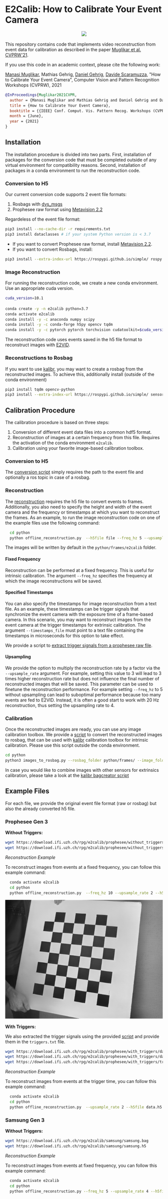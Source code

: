 # E2Calib: How to Calibrate Your Event Camera

<p align="center">
   <img src="http://rpg.ifi.uzh.ch/img/papers/CVPRW21_Muglikar.png" height="300"/>
</p>

This repository contains code that implements video reconstruction from event data for calibration as described in the paper [Muglikar et al. CVPRW'21](http://rpg.ifi.uzh.ch/docs/CVPRW21_Muglikar.pdf).

If you use this code in an academic context, please cite the following work:

[Manasi Muglikar](http://manasi94.github.io/), Mathias Gehrig, [Daniel Gehrig](https://danielgehrig18.github.io/), [Davide Scaramuzza](http://rpg.ifi.uzh.ch/people_scaramuzza.html), "How to Calibrate Your Event Camera", Computer Vision and Pattern Recognition Workshops (CVPRW), 2021

```bibtex
@InProceedings{Muglikar2021CVPR,
  author = {Manasi Muglikar and Mathias Gehrig and Daniel Gehrig and Davide Scaramuzza},
  title = {How to Calibrate Your Event Camera},
  booktitle = {{IEEE} Conf. Comput. Vis. Pattern Recog. Workshops (CVPRW)},
  month = {June},
  year = {2021}
}
```

## Installation
The installation procedure is divided into two parts.
First, installation of packages for the conversion code that must be completed outside of any virtual environment for compatibility reasons.
Second, installation of packages in a conda environment to run the reconstruction code.

### Conversion to H5
Our current conversion code supports 2 event file formats:
1. Rosbags with [dvs\_msgs](https://github.com/uzh-rpg/rpg_dvs_ros/tree/master/dvs_msgs)
2. Prophesee raw format using [Metavision 2.2](https://docs.prophesee.ai/2.2.0/installation/index.html)

Regardeless of the event file format:
```bash
pip3 install --no-cache-dir -r requirements.txt
pip3 install dataclasses # if your system Python version is < 3.7
```

* If you want to convert Prophesee raw format, install [Metavision 2.2](https://docs.prophesee.ai/2.2.0/installation/index.html).
* If you want to convert Rosbags, install:

```bash
pip3 install --extra-index-url https://rospypi.github.io/simple/ rospy rosbag
```

### Image Reconstruction
For running the reconstruction code, we create a new conda environment. Use an appropriate cuda version.

```bash
cuda_version=10.1

conda create -y -n e2calib python=3.7
conda activate e2calib
conda install -y -c anaconda numpy scipy
conda install -y -c conda-forge h5py opencv tqdm
conda install -y -c pytorch pytorch torchvision cudatoolkit=$cuda_version

```

The reconstruction code uses events saved in the h5 file format to reconstruct images with [E2VID](http://rpg.ifi.uzh.ch/docs/TPAMI19_Rebecq.pdf).

### Reconstructions to Rosbag
If you want to use [kalibr](https://github.com/ethz-asl/kalibr), you may want to create a rosbag from the reconstructed images.
To achieve this, additionally install (outside of the conda environment)

```bash
pip3 install tqdm opencv-python
pip3 install --extra-index-url https://rospypi.github.io/simple/ sensor-msgs
```

## Calibration Procedure

The calibration procedure is based on three steps:
1. Conversion of different event data files into a common hdf5 format.
2. Reconstruction of images at a certain frequency from this file. Requires the activation of the conda environment `e2calib`.
3. Calibration using your favorite image-based calibration toolbox.

### Conversion to H5

The [conversion script](https://github.com/uzh-rpg/e2calib/blob/main/python/convert.py) simply requires the path to the event file and optionally a ros topic in case of a rosbag.

### Reconstruction

The [reconstruction](https://github.com/uzh-rpg/e2calib/blob/main/python/offline_reconstruction.py) requires the h5 file to convert events to frames.
Additionally, you also need to specify the height and width of the event camera and the frequency or timestamps at which you want to reconstruct the frames.
As an example, to run the image reconstruction code on one of the example files use the following command:
```bash
  cd python
  python offline_reconstruction.py  --h5file file --freq_hz 5 --upsample_rate 4 --height 480 --width 640 
```

The images will be written by default in the ```python/frames/e2calib``` folder.

#### Fixed Frequency

Reconstruction can be performed at a fixed frequency. This is useful for intrinsic calibration. The argument `--freq_hz` specifies the frequency at which the image reconstructions will be saved.

#### Specified Timestamps

You can also specify the timestamps for image reconstruction from a text file. As an example, these timestamps can be trigger signals that synchronize the event camera with the exposure time of a frame-based camera. In this scenario, you may want to reconstruct images from the event camera at the trigger timestamps for extrinsic calibration. The argument `--timestamps_file` must point to a text file containing the timestamps in microseconds for this option to take effect.

We provide a script to [extract trigger signals from a prophesee raw file](python/extract_triggers_prophesee.py).

#### Upsampling

We provide the option to multiply the reconstruction rate by a factor via the `--upsample_rate` argument. For example, setting this value to 3 will lead to 3 times higher reconstruction rate but does not influence the final number of reconstructed images that will be saved. This parameter can be used to finetune the reconstruction performance. For example setting `--freq_hz` to 5 without upsampling can lead to suboptimal performance because too many events are fed to E2VID. Instead, it is often a good start to work with 20 Hz reconstruction, thus setting the upsampling rate to 4.


### Calibration

Once the reconstructed images are ready, you can use any image calibration toolbox.
We provide a [script](python/images_to_rosbag.py) to convert the reconstructed images to rosbag, that can be used with [kalibr](https://github.com/ethz-asl/kalibr) calibration toolbox for intrinsic calibration. Please use this script outside the conda environment.
```bash
cd python
python3 images_to_rosbag.py --rosbag_folder python/frames/ --image_folder  python/frames/e2calib --image_topic /dvs/image_reconstructed
```

In case you would like to combine images with other sensors for extrinsics calibration, please take a look at the [kalibr bagcreator script](https://github.com/ethz-asl/kalibr/wiki/bag-format#bagcreater) 



## Example Files
For each file, we provide the original event file format (raw or rosbag) but also the already converted h5 file.

### Prophesee Gen 3
**Without Triggers:**
```bash
wget https://download.ifi.uzh.ch/rpg/e2calib/prophesee/without_triggers/data.raw
wget https://download.ifi.uzh.ch/rpg/e2calib/prophesee/without_triggers/data.h5
```
*Reconstruction Example*

To reconstruct images from events at a fixed frequency, you can follow this example command:
```bash
  conda activate e2calib
  cd python
  python offline_reconstruction.py  --freq_hz 10 --upsample_rate 2 --h5file data.h5 --output_folder gen3_no_trigger --height 480 --width 640
```
![Sample reconstruction](img/gen3_no_trigger_0000000001700066000.png?raw=true)

**With Triggers:**

We also extracted the trigger signals using the provided [script](python/extract_triggers_prophesee.py) and provide them in the `triggers.txt` file.
```bash
wget https://download.ifi.uzh.ch/rpg/e2calib/prophesee/with_triggers/data.raw
wget https://download.ifi.uzh.ch/rpg/e2calib/prophesee/with_triggers/data.h5
wget https://download.ifi.uzh.ch/rpg/e2calib/prophesee/with_triggers/triggers.txt
```
*Reconstruction Example*

To reconstruct images from events at the trigger time, you can follow this example command:
```bash
  conda activate e2calib
  cd python
  python offline_reconstruction.py  --upsample_rate 2 --h5file data.h5 --output_folder gen3_with_trigger/ --timestamps_file triggers.txt --height 480 --width 640
```

### Samsung Gen 3
**Without Triggers:**
```bash
wget https://download.ifi.uzh.ch/rpg/e2calib/samsung/samsung.bag
wget https://download.ifi.uzh.ch/rpg/e2calib/samsung/samsung.h5
```
*Reconstruction Example*

To reconstruct images from events at fixed frequency, you can follow this example command:
```bash
  conda activate e2calib
  cd python
  python offline_reconstruction.py --freq_hz 5 --upsample_rate 4 --h5file samsung.h5 --output_folder samsung_gen3 --height 480 --width 640
```
